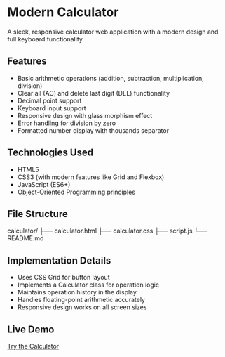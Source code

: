 # Modern Calculator

A sleek, responsive calculator web application with a modern design and full keyboard functionality.

## Features

- Basic arithmetic operations (addition, subtraction, multiplication, division)
- Clear all (AC) and delete last digit (DEL) functionality
- Decimal point support
- Keyboard input support
- Responsive design with glass morphism effect
- Error handling for division by zero
- Formatted number display with thousands separator

## Technologies Used

- HTML5
- CSS3 (with modern features like Grid and Flexbox)
- JavaScript (ES6+)
- Object-Oriented Programming principles

## File Structure
calculator/
├── calculator.html
├── calculator.css
├── script.js
└── README.md

## Implementation Details

- Uses CSS Grid for button layout
- Implements a Calculator class for operation logic
- Maintains operation history in the display
- Handles floating-point arithmetic accurately
- Responsive design works on all screen sizes

## Live Demo

[Try the Calculator](https://hamitcf.netlify.app/projects/calculator/calculator.html)